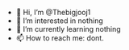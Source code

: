 - 👋 Hi, I’m @Thebigjooj1
- 👀 I’m interested in nothing
- 🌱 I’m currently learning nothing
- 📫 How to reach me: dont.
<!---
Thebigjooj1/Thebigjooj1 is a ✨ special ✨ repository because its `README.md` (this file) appears on your GitHub profile.
You can click the Preview link to take a look at your changes.
--->
